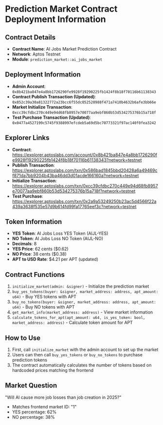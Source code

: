 # Prediction Market Contract Deployment Information

## Contract Details
- **Contract Name**: AI Jobs Market Prediction Contract
- **Network**: Aptos Testnet
- **Module**: `prediction_market::ai_jobs_market`

## Deployment Information
- **Admin Account**: `0x8b421ba847e4a8bb1726290fe9928f19290225fb1424f8b18f70116b61138343`
- **Contract Publish Transaction (Updated)**: `0x852c39a30a81322772a23bcc6f55dc052520988f471a7410b4632b6afe3bb66e`
- **Market Initialize Transaction**: `0xcc39cfdbc270c449e94d68fb8957e70077aa9ebf860b53d534275376b15a718f`
- **Test Purchase Transaction (Updated)**: `0x0477a4527199c5745f9388997efcdeb5a69d5bc70773321f97ac140f0fea3242`

## Explorer Links
- **Contract**: https://explorer.aptoslabs.com/account/0x8b421ba847e4a8bb1726290fe9928f19290225fb1424f8b18f70116b61138343?network=testnet
- **Publish Transaction**: https://explorer.aptoslabs.com/txn/0x586bad1845bbd20428a6a49469cf871da7bb9204b43ba46dd3d01acde166160a?network=testnet
- **Initialize Transaction**: https://explorer.aptoslabs.com/txn/0xcc39cfdbc270c449e94d68fb8957e70077aa9ebf860b53d534275376b15a718f?network=testnet
- **Test Purchase**: https://explorer.aptoslabs.com/txn/0x2a9a53249250b23ac5d4566f22a439a3638f535e57d9b614fd99fa17765eef3c?network=testnet

## Token Information
- **YES Token**: AI Jobs Loss YES Token (AIJL-YES)
- **NO Token**: AI Jobs Loss NO Token (AIJL-NO)
- **Decimals**: 8
- **YES Price**: 62 cents ($0.62)
- **NO Price**: 38 cents ($0.38)
- **APT to USD Rate**: $4.21 per APT (updated)

## Contract Functions
1. `initialize_market(admin: &signer)` - Initialize the prediction market
2. `buy_yes_tokens(buyer: &signer, market_address: address, apt_amount: u64)` - Buy YES tokens with APT
3. `buy_no_tokens(buyer: &signer, market_address: address, apt_amount: u64)` - Buy NO tokens with APT
4. `get_market_info(market_address: address)` - View market information
5. `calculate_tokens_for_apt(apt_amount: u64, is_yes_token: bool, market_address: address)` - Calculate token amount for APT

## How to Use
1. First, call `initialize_market` with the admin account to set up the market
2. Users can then call `buy_yes_tokens` or `buy_no_tokens` to purchase prediction tokens
3. The contract automatically calculates the number of tokens based on hardcoded prices matching the frontend

## Market Question
"Will AI cause more job losses than job creation in 2025?"
- Matches frontend market ID: "1"
- YES percentage: 62%
- NO percentage: 38%
